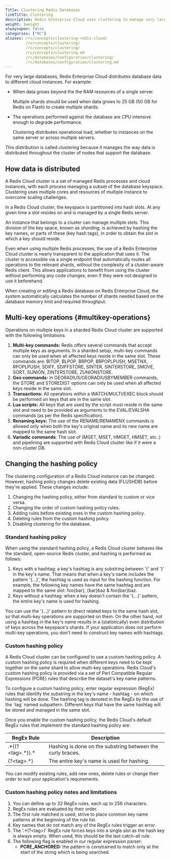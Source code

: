 ```yaml
---
Title: Clustering Redis Databases
linkTitle: Clustering 
description: Redis Enterprise Cloud uses clustering to manage very large databases (25 GB and larger).  Here, you'll learn how to manage clustering and how to use hashing policies to control how data is managed.
weight: $weight
alwaysopen: false
categories: ["RC"]
aliases: /rc/concepts/clustering-redis-cloud/
         /rv/concepts/clustering/
         /rc/concepts/clustering/
         /rc/concepts/clustering.md
         /rc/databases/configuration/clustering/
         /rc/databases/configuration/clustering.md
---
```

For very large databases, Redis Enterprise Cloud distributes database data to different cloud instances.  For example:

- When data grows beyond the the RAM resources of a single server.

    Multiple shards should be used when data grows to 25 GB (50 GB for Redis on Flash) to create multiple shards.

- The operations performed against the database are CPU intensive enough to degrade performance.

    Clustering distributes operational load, whether to instances on the same server or across multiple servers.

This distribution is called _clustering_ because it manages the way data is distributed throughout the cluster of nodes that support the database.

## How data is distributed

A Redis Cloud cluster is a set of managed Redis processes and cloud instances,
with each process managing a subset of the database keyspace.
Clustering uses multiple cores and resources of multiple instance to overcome scaling challenges.

In a Redis Cloud cluster, the keyspace is partitioned into hash
slots. At any given time a slot resides on and is managed by a single
Redis server. 

An instance that belongs to a cluster can manage multiple
slots. This division of the key space, known as _sharding_, is achieved by
hashing the key names, or parts of these (key hash tags), in order to
obtain the slot in which a key should reside.

Even when using multiple Redis processes, the use of a Redis
Enterprise Cloud cluster is nearly transparent to the application that
uses it. The cluster is accessible via a single endpoint that
automatically routes all operations to the relevant shards, without the
complexity of a cluster-aware Redis client. This allows applications to
benefit from using the cluster without performing any code changes, even
if they were not designed to use it beforehand.

When creating or editing a Redis database on Redis Enterprise Cloud, the
system automatically calculates the number of shards needed based on
the database memory limit and required throughput.

<!--  DOC-439: Stubbing out for initial pass
{{< note >}}
For Redis Cloud Essentials, clustering is only available in the
"Pay-As-You-Go" subscription.
![clustering-subscription](/images/rc/clustering-subscription.png)
{{< /note >}}
-->

## Multi-key operations {#multikey-operations}

Operations on multiple keys in a sharded Redis Cloud cluster
are supported with the following limitations:

1. **Multi-key commands:** Redis offers several commands that accept
    multiple keys as arguments. In a sharded setup, multi-key commands
    can only be used when all affected keys reside in the same slot.
    These commands are: BITOP, BLPOP, BRPOP, BRPOPLPUSH, MSETNX,
    RPOPLPUSH, SDIFF, SDIFFSTORE, SINTER, SINTERSTORE, SMOVE, SORT,
    SUNION, ZINTERSTORE, ZUNIONSTORE.
1. **Geo commands:** In GEORADIUS/GEORADIUSBYMEMBER commands, the
    STORE and STOREDIST options can only be used when all affected keys
    reside in the same slot.
1. **Transactions:** All operations within a WATCH/MULTI/EXEC block
    should be performed on keys that are in the same slot.
1. **Lua scripts:** All keys that are used by the script must reside in
    the same slot and need to be provided as arguments to the
    EVAL/EVALSHA commands (as per the Redis specification).
1. **Renaming keys:** The use of the RENAME/RENAMENX commands is
    allowed only when both the key's original name and its new name are
    mapped to the same hash slot.
1. **Variadic commands**: The use of (MGET, MSET, HMGET, HMSET, etc..)
    and pipelining are supported with Redis Cloud cluster
    like if it were a non-cluster DB.

## Changing the hashing policy

The clustering configuration of a Redis Cloud instance can be
changed. However, hashing policy changes delete existing data 
(FLUSHDB) before they're applied. These changes include:

1. Changing the hashing policy, either from standard to custom or vice versa.
1. Changing the order of custom hashing policy rules.
1. Adding rules before existing ones in the custom hashing policy.
1. Deleting rules from the custom hashing policy.
1. Disabling clustering for the database.

### Standard hashing policy

When using the standard hashing policy, a Redis Cloud cluster
behaves like the standard, open-source Redis cluster, and hashing is
performed as follows:

1. Keys with a hashtag: a key's hashtag is any substring between '{'
    and '}' in the key's name. That means that when a key's name
    includes the pattern '{...}', the hashtag is used as input for the
    hashing function. For example, the following key names have the same
    hashtag and are mapped to the same slot: foo{bar},
    {bar}baz & foo{bar}baz.
1. Keys without a hashtag: when a key doesn't contain the '{...}'
    pattern, the entire key's name is used for hashing.

You can use the '{...}' pattern to direct related keys to the same hash
slot, so that multi-key operations are supported on them. On the other
hand, not using a hashtag in the key's name results in a
(statistically) even distribution of keys across the keyspace's shards.
If your application does not perform multi-key operations, you don't
need to construct key names with hashtags.

### Custom hashing policy

A Redis Cloud  cluster can be configured to use a custom hashing
policy. A custom hashing policy is required when different keys need to
be kept together on the same shard to allow multi-key operations. Redis
Cloud's custom hashing policy is provided via a set of Perl
Compatible Regular Expressions (PCRE) rules that describe the dataset's
key name patterns.

To configure a custom hashing policy, enter regular expression (RegEx)
rules that identify the substring in the key's name - hashtag - on
which hashing will be done. The hashing tag is denoted in the RegEx by
the use of the \`tag\` named subpattern. Different keys that have the
same hashtag will be stored and managed in the same slot.

Once you enable the custom hashing policy, the Redis Cloud's
default RegEx rules that implement the standard hashing policy are:

| RegEx Rule | Description |
|-----------|-----------------|
| .\*{(?\<tag\>.\*)}.\* | Hashing is done on the substring between the curly braces. |
| (?\<tag\>.\*) | The entire key's name is used for hashing. |

You can modify existing rules, add new ones, delete rules or change
their order to suit your application's requirements.

### Custom hashing policy notes and limitations

1. You can define up to 32 RegEx rules, each up to 256 characters.
1. RegEx rules are evaluated by their order.
1. The first rule matched is used; strive to place common key name
    patterns at the beginning of the rule list.
1. Key names that do not match any of the RegEx rules trigger an
    error.
1. The '.\*(?\<tag\>)' RegEx rule forces keys into a single slot as the
    hash key is always empty. When used, this should be the last
    catch-all rule.
1. The following flag is enabled in our regular expression parser:
   - **PCRE_ANCHORED:** the pattern is constrained to match only at
        the start of the string which is being searched.
